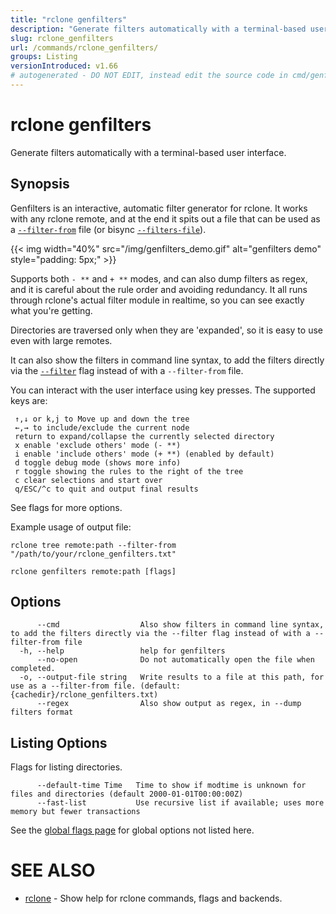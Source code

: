 ```yaml
---
title: "rclone genfilters"
description: "Generate filters automatically with a terminal-based user interface."
slug: rclone_genfilters
url: /commands/rclone_genfilters/
groups: Listing
versionIntroduced: v1.66
# autogenerated - DO NOT EDIT, instead edit the source code in cmd/genfilters/ and as part of making a release run "make commanddocs"
---
```

# rclone genfilters

Generate filters automatically with a terminal-based user interface.

## Synopsis


Genfilters is an interactive, automatic filter generator for rclone. It works
with any rclone remote, and at the end it spits out a file that can be used as
a [`--filter-from`](https://rclone.org/filtering/#filter-from-read-filtering-patterns-from-a-file) file
(or bisync [`--filters-file`](https://rclone.org/bisync/#filtering)).

{{< img width="40%" src="/img/genfilters_demo.gif" alt="genfilters demo" style="padding: 5px;" >}}

Supports both `- **` and `+ **` modes, and can also dump
filters as regex, and it is careful about the rule order and avoiding
redundancy. It all runs through rclone's actual filter module in realtime, so
you can see exactly what you're getting.

Directories are traversed only when they are 'expanded', so it is easy to use
even with large remotes.

It can also show the filters in command line syntax, to add the filters
directly via the [`--filter`](https://rclone.org/filtering/#filter-add-a-file-filtering-rule)
flag instead of with a `--filter-from` file.

You can interact with the user interface using key presses. The supported keys are:

     ↑,↓ or k,j to Move up and down the tree
     ←,→ to include/exclude the current node
     return to expand/collapse the currently selected directory
     x enable 'exclude others' mode (- **)
     i enable 'include others' mode (+ **) (enabled by default)
     d toggle debug mode (shows more info)
     r toggle showing the rules to the right of the tree
     c clear selections and start over
     q/ESC/^c to quit and output final results

See flags for more options.

Example usage of output file:

	rclone tree remote:path --filter-from "/path/to/your/rclone_genfilters.txt"


```
rclone genfilters remote:path [flags]
```

## Options

```
      --cmd                  Also show filters in command line syntax, to add the filters directly via the --filter flag instead of with a --filter-from file
  -h, --help                 help for genfilters
      --no-open              Do not automatically open the file when completed.
  -o, --output-file string   Write results to a file at this path, for use as a --filter-from file. (default: {cachedir}/rclone_genfilters.txt)
      --regex                Also show output as regex, in --dump filters format
```


## Listing Options

Flags for listing directories.

```
      --default-time Time   Time to show if modtime is unknown for files and directories (default 2000-01-01T00:00:00Z)
      --fast-list           Use recursive list if available; uses more memory but fewer transactions
```

See the [global flags page](/flags/) for global options not listed here.

# SEE ALSO

* [rclone](/commands/rclone/)	 - Show help for rclone commands, flags and backends.

